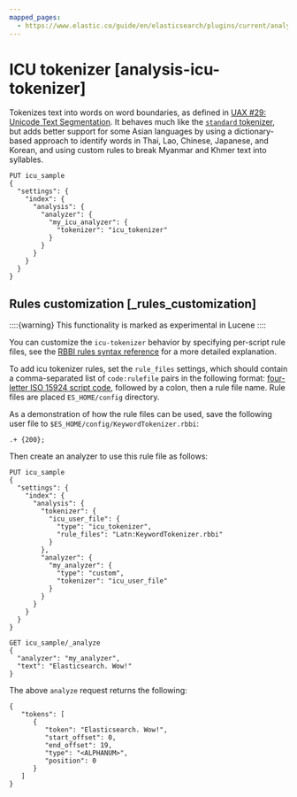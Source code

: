 ```yaml
---
mapped_pages:
  - https://www.elastic.co/guide/en/elasticsearch/plugins/current/analysis-icu-tokenizer.html
---
```


# ICU tokenizer [analysis-icu-tokenizer]

Tokenizes text into words on word boundaries, as defined in [UAX #29: Unicode Text Segmentation](https://www.unicode.org/reports/tr29/). It behaves much like the [`standard` tokenizer](/reference/data-analysis/text-analysis/analysis-standard-tokenizer.md), but adds better support for some Asian languages by using a dictionary-based approach to identify words in Thai, Lao, Chinese, Japanese, and Korean, and using custom rules to break Myanmar and Khmer text into syllables.

```console
PUT icu_sample
{
  "settings": {
    "index": {
      "analysis": {
        "analyzer": {
          "my_icu_analyzer": {
            "tokenizer": "icu_tokenizer"
          }
        }
      }
    }
  }
}
```

## Rules customization [_rules_customization]

::::{warning}
This functionality is marked as experimental in Lucene
::::


You can customize the `icu-tokenizer` behavior by specifying per-script rule files, see the [RBBI rules syntax reference](http://userguide.icu-project.org/boundaryanalysis#TOC-RBBI-Rules) for a more detailed explanation.

To add icu tokenizer rules, set the `rule_files` settings, which should contain a comma-separated list of `code:rulefile` pairs in the following format: [four-letter ISO 15924 script code](https://unicode.org/iso15924/iso15924-codes.html), followed by a colon, then a rule file name. Rule files are placed `ES_HOME/config` directory.

As a demonstration of how the rule files can be used, save the following user file to `$ES_HOME/config/KeywordTokenizer.rbbi`:

```text
.+ {200};
```

Then create an analyzer to use this rule file as follows:

```console
PUT icu_sample
{
  "settings": {
    "index": {
      "analysis": {
        "tokenizer": {
          "icu_user_file": {
            "type": "icu_tokenizer",
            "rule_files": "Latn:KeywordTokenizer.rbbi"
          }
        },
        "analyzer": {
          "my_analyzer": {
            "type": "custom",
            "tokenizer": "icu_user_file"
          }
        }
      }
    }
  }
}

GET icu_sample/_analyze
{
  "analyzer": "my_analyzer",
  "text": "Elasticsearch. Wow!"
}
```

The above `analyze` request returns the following:

```console-result
{
   "tokens": [
      {
         "token": "Elasticsearch. Wow!",
         "start_offset": 0,
         "end_offset": 19,
         "type": "<ALPHANUM>",
         "position": 0
      }
   ]
}
```


